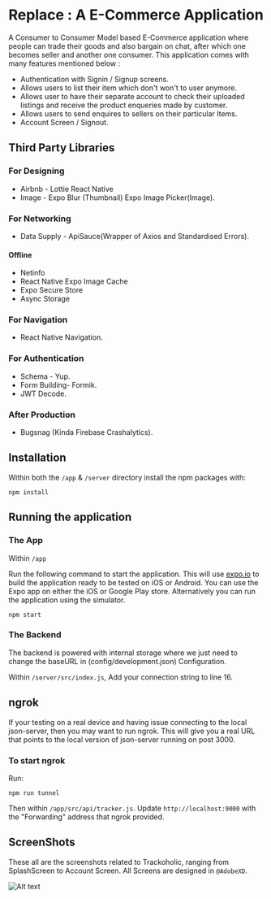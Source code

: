 # Replace :  A E-Commerce Application

A Consumer to Consumer Model based E-Commerce application where people can trade their goods and also bargain on chat, after which one becomes seller and another one consumer. This application comes with many features mentioned below :

- Authentication with Signin / Signup screens.
- Allows users to list their item which don't won't to user anymore.
- Allows user to have their separate account to check their uploaded listings and receive the product enqueries made by customer.
- Allows users to send enquires to sellers on their particular Items.
- Account Screen / Signout.

## Third Party Libraries

### For Designing
- Airbnb - Lottie React Native
- Image - Expo Blur (Thumbnail) Expo Image Picker(Image).

### For Networking
- Data Supply - ApiSauce(Wrapper of Axios and Standardised Errors).

#### Offline
- Netinfo   
- React Native Expo Image Cache
- Expo Secure Store
- Async Storage


### For Navigation
- React Native Navigation.

### For Authentication
- Schema - Yup.
- Form Building- Formik.
- JWT Decode.

### After Production
- Bugsnag (Kinda Firebase Crashalytics).

## Installation

Within both the `/app` & `/server` directory install the npm packages with:

    npm install

## Running the application

### The App

Within `/app`

Run the following command to start the application. This will use [expo.io](https://expo.io/) to build the application ready to be tested on iOS or Android. You can use the Expo app on either the iOS or Google Play store. Alternatively you can run the application using the simulator.

    npm start

### The Backend

The backend is powered with internal storage where we just need to change the baseURL in (config/development.json) Configuration.

Within `/server/src/index.js`, Add your connection string to line 16.

## ngrok

If your testing on a real device and having issue connecting to the local json-server, then you may want to run ngrok. This will give you a real URL that points to the local version of json-server running on post 3000.

### To start ngrok

Run:

    npm run tunnel

Then within `/app/src/api/tracker.js`. Update `http://localhost:9000` with the "Forwarding" address that ngrok provided.

## ScreenShots

These all are the screenshots related to Trackoholic, ranging from SplashScreen to Account Screen. All Screens are designed in `@AdobeXD`.

![Alt text](https://raw.githubusercontent.com/damakvarshney/Replace/master/ScreenShots/Replace%20Project.png?raw=true "SplashScreen")
